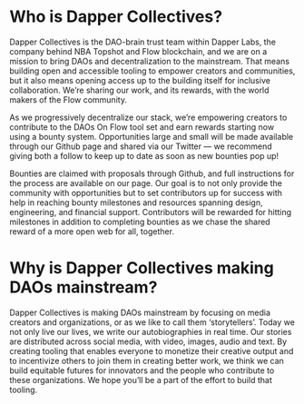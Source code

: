 # Who is Dapper Collectives?
Dapper Collectives is the DAO-brain trust team within Dapper Labs, the company behind NBA Topshot and Flow blockchain, and we are on a mission to bring DAOs and decentralization to the mainstream. That means building open and accessible tooling to empower creators and communities, but it also means opening access up to the building itself for inclusive collaboration. We’re sharing our work, and its rewards, with the world makers of the Flow community.

As we progressively decentralize our stack, we’re empowering creators to contribute to the DAOs On Flow tool set and earn rewards starting now using a bounty system. Opportunities large and small will be made available through our Github page and shared via our Twitter — we recommend giving both a follow to keep up to date as soon as new bounties pop up!

Bounties are claimed with proposals through Github, and full instructions for the process are available on our page. Our goal is to not only provide the community with opportunities but to set contributors up for success with help in reaching bounty milestones and resources spanning design, engineering, and financial support. Contributors will be rewarded for hitting milestones in addition to completing bounties as we chase the shared reward of a more open web for all, together.
# Why is Dapper Collectives making DAOs mainstream?
Dapper Collectives is making DAOs mainstream by focusing on media creators and organizations, or as we like to call them ‘storytellers’. Today we not only live our lives, we write our autobiographies in real time. Our stories are distributed across social media, with video, images, audio and text. By creating tooling that enables everyone to monetize their creative output and to incentivize others to join them in creating better work, we think we can build equitable futures for innovators and the people who contribute to these organizations. We hope you’ll be a part of the effort to build that tooling. 

